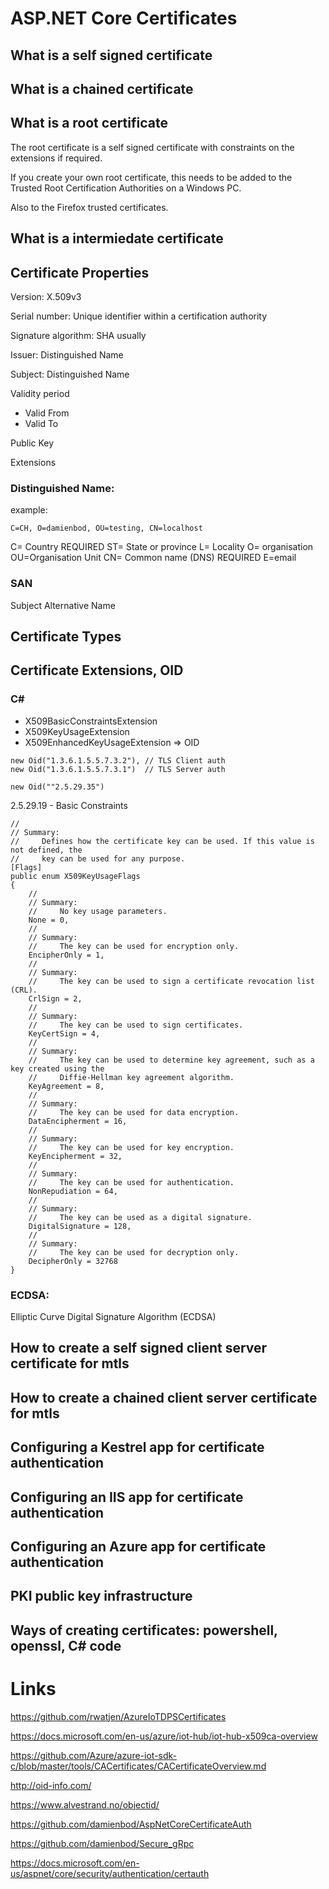 # ASP.NET Core Certificates



## What is a self signed certificate

## What is a chained certificate

## What is a root certificate

The root certificate is a self signed certificate with constraints on the extensions if required.

If you create your own root certificate, this needs to be added to the Trusted Root Certification Authorities on a Windows PC.

Also to the Firefox trusted certificates.

## What is a intermiedate certificate

## Certificate Properties

Version: X.509v3

Serial number: Unique identifier within a certification authority

Signature algorithm: SHA usually

Issuer: Distinguished Name
 
Subject: Distinguished Name 

Validity period

- Valid From
- Valid To  

Public Key

Extensions

### Distinguished Name:

example:
```
C=CH, O=damienbod, OU=testing, CN=localhost
```

C= Country REQUIRED
ST= State or province
L= Locality
O= organisation
OU=Organisation Unit
CN= Common name (DNS)  REQUIRED
E=email

### SAN 
Subject Alternative Name

## Certificate Types

## Certificate Extensions, OID

### C#

- X509BasicConstraintsExtension
- X509KeyUsageExtension
- X509EnhancedKeyUsageExtension => OID


```
new Oid("1.3.6.1.5.5.7.3.2"), // TLS Client auth
new Oid("1.3.6.1.5.5.7.3.1")  // TLS Server auth

new Oid(""2.5.29.35")
```

2.5.29.19 - Basic Constraints

```
//
// Summary:
//     Defines how the certificate key can be used. If this value is not defined, the
//     key can be used for any purpose.
[Flags]
public enum X509KeyUsageFlags
{
	//
	// Summary:
	//     No key usage parameters.
	None = 0,
	//
	// Summary:
	//     The key can be used for encryption only.
	EncipherOnly = 1,
	//
	// Summary:
	//     The key can be used to sign a certificate revocation list (CRL).
	CrlSign = 2,
	//
	// Summary:
	//     The key can be used to sign certificates.
	KeyCertSign = 4,
	//
	// Summary:
	//     The key can be used to determine key agreement, such as a key created using the
	//     Diffie-Hellman key agreement algorithm.
	KeyAgreement = 8,
	//
	// Summary:
	//     The key can be used for data encryption.
	DataEncipherment = 16,
	//
	// Summary:
	//     The key can be used for key encryption.
	KeyEncipherment = 32,
	//
	// Summary:
	//     The key can be used for authentication.
	NonRepudiation = 64,
	//
	// Summary:
	//     The key can be used as a digital signature.
	DigitalSignature = 128,
	//
	// Summary:
	//     The key can be used for decryption only.
	DecipherOnly = 32768
}
```

### ECDSA: 
  Elliptic Curve Digital Signature Algorithm (ECDSA)

## How to create a self signed client server certificate for mtls

## How to create a chained client server certificate for mtls

## Configuring a Kestrel app for certificate authentication

## Configuring an IIS app for certificate authentication

## Configuring an Azure app for certificate authentication

## PKI public key infrastructure

## Ways of creating certificates: powershell, openssl, C# code

# Links

https://github.com/rwatjen/AzureIoTDPSCertificates

https://docs.microsoft.com/en-us/azure/iot-hub/iot-hub-x509ca-overview

https://github.com/Azure/azure-iot-sdk-c/blob/master/tools/CACertificates/CACertificateOverview.md

http://oid-info.com/

https://www.alvestrand.no/objectid/


https://github.com/damienbod/AspNetCoreCertificateAuth

https://github.com/damienbod/Secure_gRpc

https://docs.microsoft.com/en-us/aspnet/core/security/authentication/certauth
